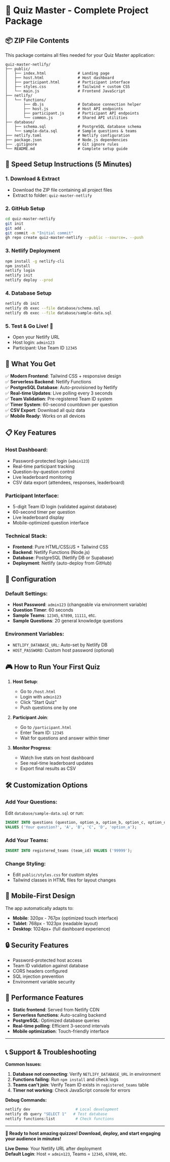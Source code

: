 # 🎯 Quiz Master - Complete Project Package

## 📦 ZIP File Contents

This package contains all files needed for your Quiz Master application:

```
quiz-master-netlify/
├── public/
│   ├── index.html              # Landing page
│   ├── host.html               # Host dashboard
│   ├── participant.html        # Participant interface  
│   ├── styles.css              # Tailwind + custom CSS
│   └── main.js                 # Frontend JavaScript
├── netlify/
│   └── functions/
│       ├── db.js               # Database connection helper
│       ├── host.js             # Host API endpoints
│       ├── participant.js      # Participant API endpoints
│       └── common.js           # Shared API utilities
├── database/
│   ├── schema.sql              # PostgreSQL database schema
│   └── sample-data.sql         # Sample questions & teams
├── netlify.toml                # Netlify configuration
├── package.json                # Node.js dependencies
├── .gitignore                  # Git ignore rules
└── README.md                   # Complete setup guide
```

## 🚀 Speed Setup Instructions (5 Minutes)

### 1. Download & Extract
- Download the ZIP file containing all project files
- Extract to folder: `quiz-master-netlify`

### 2. GitHub Setup
```bash
cd quiz-master-netlify
git init
git add .
git commit -m "Initial commit"
gh repo create quiz-master-netlify --public --source=. --push
```

### 3. Netlify Deployment
```bash
npm install -g netlify-cli
npm install
netlify login
netlify init
netlify deploy --prod
```

### 4. Database Setup
```bash
netlify db init
netlify db exec --file database/schema.sql
netlify db exec --file database/sample-data.sql
```

### 5. Test & Go Live! 🎉
- Open your Netlify URL
- Host login: `admin123`
- Participant: Use Team ID `12345`

## 🎯 What You Get

✅ **Modern Frontend**: Tailwind CSS + responsive design  
✅ **Serverless Backend**: Netlify Functions  
✅ **PostgreSQL Database**: Auto-provisioned by Netlify  
✅ **Real-time Updates**: Live polling every 3 seconds  
✅ **Team Validation**: Pre-registered Team ID system  
✅ **Timer System**: 60-second countdown per question  
✅ **CSV Export**: Download all quiz data  
✅ **Mobile Ready**: Works on all devices  

## 📋 Key Features

### Host Dashboard:
- Password-protected login (`admin123`)
- Real-time participant tracking
- Question-by-question control
- Live leaderboard monitoring
- CSV data export (attendees, responses, leaderboard)

### Participant Interface:
- 5-digit Team ID login (validated against database)
- 60-second timer per question
- Live leaderboard display
- Mobile-optimized question interface

### Technical Stack:
- **Frontend**: Pure HTML/CSS/JS + Tailwind CSS
- **Backend**: Netlify Functions (Node.js)
- **Database**: PostgreSQL (Netlify DB or Supabase)
- **Deployment**: Netlify (auto-deploy from GitHub)

## 🔧 Configuration

### Default Settings:
- **Host Password**: `admin123` (changeable via environment variable)
- **Question Timer**: 60 seconds
- **Sample Teams**: `12345`, `67890`, `11111`, etc.
- **Sample Questions**: 20 general knowledge questions

### Environment Variables:
- `NETLIFY_DATABASE_URL`: Auto-set by Netlify DB
- `HOST_PASSWORD`: Custom host password (optional)

## 🎮 How to Run Your First Quiz

1. **Host Setup**:
   - Go to `/host.html`
   - Login with `admin123`
   - Click "Start Quiz"
   - Push questions one by one

2. **Participant Join**:
   - Go to `/participant.html`  
   - Enter Team ID: `12345`
   - Wait for questions and answer within timer

3. **Monitor Progress**:
   - Watch live stats on host dashboard
   - See real-time leaderboard updates
   - Export final results as CSV

## 🛠️ Customization Options

### Add Your Questions:
Edit `database/sample-data.sql` or run:
```sql
INSERT INTO questions (question, option_a, option_b, option_c, option_d, correct_answer) 
VALUES ('Your question?', 'A', 'B', 'C', 'D', 'option_a');
```

### Add Your Teams:
```sql
INSERT INTO registered_teams (team_id) VALUES ('99999');
```

### Change Styling:
- Edit `public/styles.css` for custom styles
- Tailwind classes in HTML files for layout changes

## 📱 Mobile-First Design

The app automatically adapts to:
- **Mobile**: 320px - 767px (optimized touch interface)
- **Tablet**: 768px - 1023px (readable layout)
- **Desktop**: 1024px+ (full dashboard experience)

## 🔒 Security Features

- Password-protected host access
- Team ID validation against database
- CORS headers configured
- SQL injection prevention
- Environment variable security

## 🚀 Performance Features

- **Static frontend**: Served from Netlify CDN
- **Serverless functions**: Auto-scaling backend
- **PostgreSQL**: Optimized database queries
- **Real-time polling**: Efficient 3-second intervals
- **Mobile optimization**: Touch-friendly interface

---

## 📞 Support & Troubleshooting

**Common Issues:**

1. **Database not connecting**: Verify `NETLIFY_DATABASE_URL` in environment
2. **Functions failing**: Run `npm install` and check logs
3. **Teams can't join**: Verify Team ID exists in `registered_teams` table
4. **Timer not working**: Check JavaScript console for errors

**Debug Commands:**
```bash
netlify dev                    # Local development
netlify db query "SELECT 1"   # Test database
netlify functions:list         # Check functions
```

---

**🎉 Ready to host amazing quizzes! Download, deploy, and start engaging your audience in minutes!**

**Live Demo**: Your Netlify URL after deployment  
**Default Login**: Host = `admin123`, Teams = `12345`, `67890`, etc.